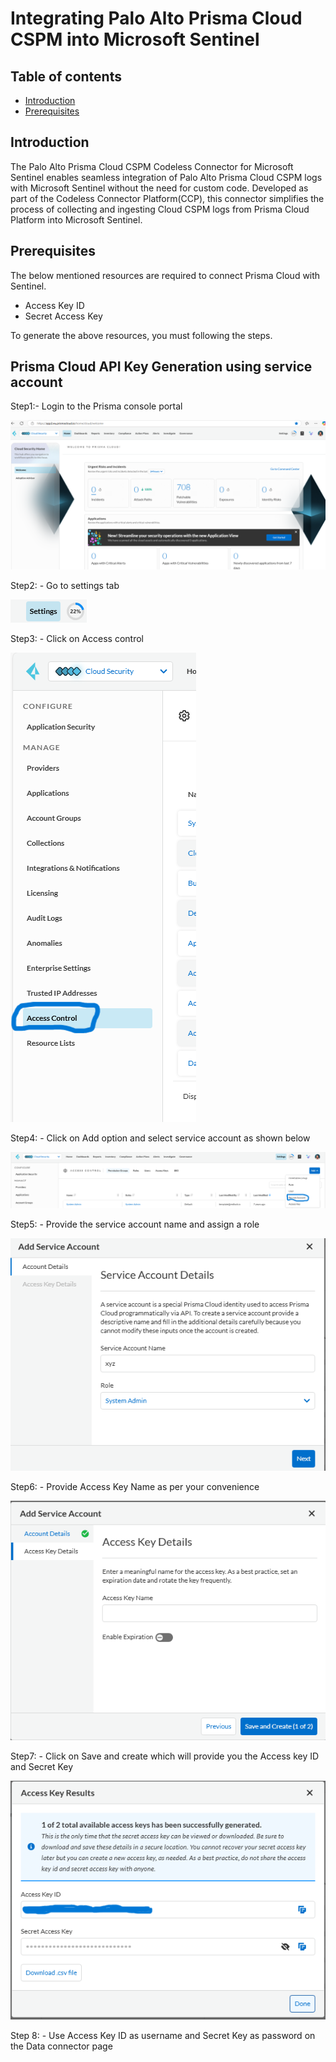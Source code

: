
# Integrating Palo Alto Prisma Cloud CSPM into Microsoft Sentinel
## Table of contents
- [Introduction](#intro)
- [Prerequisites](#step2)

<a name="intro">

## Introduction
The Palo Alto Prisma Cloud CSPM Codeless Connector for Microsoft Sentinel enables seamless integration of Palo Alto Prisma Cloud CSPM logs with Microsoft Sentinel without the need for custom code. Developed as part of the Codeless Connector Platform(CCP), this connector simplifies the process of collecting and ingesting Cloud CSPM logs from Prisma Cloud Platform into Microsoft Sentinel.

<a name="step2">
   
## Prerequisites
The below mentioned resources are required to connect Prisma Cloud with Sentinel.
- Access Key ID
- Secret Access Key

To generate the above resources, you must following the steps.


## Prisma Cloud API Key Generation using service account 

Step1:- Login to the Prisma console portal


![Prisma_console_portal](https://github.com/v-hkopparala/v-hkopparala/blob/main/Screenshot%20(1).png?raw=true)


Step2: - Go to settings tab 

![Setting](https://github.com/v-hkopparala/v-hkopparala/blob/26cf3e21a5e7b9989d41e37d9d1ec1cffae08433/Screenshot%20(2).png)

Step3: - Click on Access control

![access_control](https://github.com/v-hkopparala/v-hkopparala/blob/546dfa049122ff2c39286172432f62ae90ced096/Screenshot%20(3).png)

Step4: - Click on Add option and select service account as shown below

![add_option](https://github.com/v-hkopparala/v-hkopparala/blob/e375cbb94737d18f7629678ac272eeb648aa746d/Screenshot%20(4).png)

Step5: - Provide the service account name and assign a role

![New_Service_account](https://github.com/v-hkopparala/v-hkopparala/blob/5a74a3de98e96e94e26e5c0e0df42f81641b93ac/Screenshot%20(5).png)

Step6: - Provide Access Key Name as per your convenience

![Accesskey_details](https://github.com/v-hkopparala/v-hkopparala/blob/9bd0c25fa679e5bc5d561c0d9718cc9f35a5df61/Screenshot%20(6).png)

Step7: - Click on Save and create which will provide you the Access key ID and Secret Key

![Accesskey_results](https://github.com/v-hkopparala/v-hkopparala/blob/905c328ee2c71f2e1095e4db68fa473de3996a1d/Screenshot%20(7).png)

Step 8: - Use Access Key ID as username and Secret Key as password on the Data connector page


